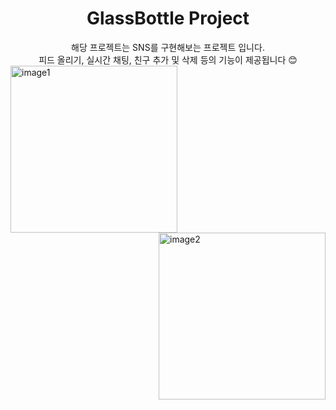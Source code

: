<div align="center">
<h1>GlassBottle Project</h1>
해당 프로젝트는 SNS를 구현해보는 프로젝트 입니다.<br>
피드 올리기, 실시간 채팅, 친구 추가 및 삭제 등의 기능이 제공됩니다 😊
</div>


<div>
  <img width="267" alt="image1" src="https://github.com/user-attachments/assets/bf33746c-464f-46e8-bbde-510380eea20a" style="float:left; margin-right:10px;">
  <img width="267" alt="image2" src="https://github.com/user-attachments/assets/e79c2a28-8992-4bda-9db9-c46787aa9a97" style="float:right; margin-left:10px;">
</div>
